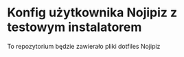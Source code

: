 # Konfig użytkownika Nojipiz z testowym instalatorem

To repozytorium będzie zawierało pliki dotfiles Nojipiz
